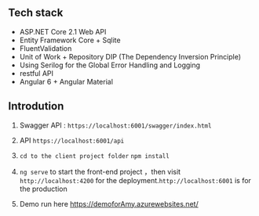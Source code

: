 
## Tech stack

- ASP.NET Core 2.1 Web API
- Entity Framework Core + Sqlite
- FluentValidation
- Unit of Work + Repository DIP (The Dependency Inversion Principle)
- Using Serilog for the Global Error Handling and Logging
- restful API 
- Angular 6 + Angular Material

## Introdution

1. Swagger API : `https://localhost:6001/swagger/index.html`

2. API `https://localhost:6001/api`

3. `cd to the client project folder` `npm install`

4.  `ng serve` to start the front-end project ，then visit `http://localhost:4200` for the deployment.`http://localhost:6001` is for the production

5. Demo run here  <https://demoforAmy.azurewebsites.net/>

